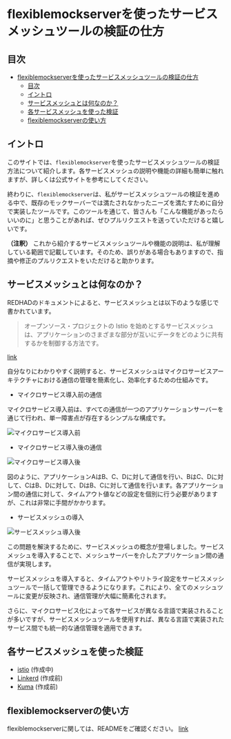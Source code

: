 # flexiblemockserverを使ったサービスメッシュツールの検証の仕方

## 目次

- [flexiblemockserverを使ったサービスメッシュツールの検証の仕方](#flexiblemockserverを使ったサービスメッシュツールの検証の仕方)
  - [目次](#目次)
  - [イントロ](#イントロ)
  - [サービスメッシュとは何なのか？](#サービスメッシュとは何なのか)
  - [各サービスメッシュを使った検証](#各サービスメッシュを使った検証)
  - [flexiblemockserverの使い方](#flexiblemockserverの使い方)

## イントロ

このサイトでは、`flexiblemockserver`を使ったサービスメッシュツールの検証方法について紹介します。各サービスメッシュの説明や機能の詳細も簡単に触れますが、詳しくは公式サイトを参考にしてください。

終わりに、`flexiblemockserver`は、私がサービスメッシュツールの検証を進める中で、既存のモックサーバーでは満たされなかったニーズを満たすために自分で実装したツールです。このツールを通じて、皆さんも「こんな機能があったらいいのに」と思うことがあれば、ぜひプルリクエストを送っていただけると嬉しいです。

**（注釈）** これから紹介するサービスメッシュツールや機能の説明は、私が理解している範囲で記載しています。そのため、誤りがある場合もありますので、指摘や修正のプルリクエストをいただけると助かります。

## サービスメッシュとは何なのか？

REDHADのドキュメントによると、サービスメッシュとは以下のような感じで書かれています。

> オープンソース・プロジェクトの Istio を始めとするサービスメッシュは、アプリケーションのさまざまな部分が互いにデータをどのように共有するかを制御する方法です。

[link](https://www.redhat.com/ja/topics/microservices/what-is-a-service-mesh)

自分なりにわかりやすく説明すると、サービスメッシュはマイクロサービスアーキテクチャにおける通信の管理を簡素化し、効率化するための仕組みです。

* マイクロサービス導入前の通信

マイクロサービス導入前は、すべての通信が一つのアプリケーションサーバーを通じて行われ、単一障害点が存在するシンプルな構成です。

![マイクロサービス導入前](./image/1.png)

* マイクロサービス導入後の通信

![マイクロサービス導入後](./image/2.png)

図のように、アプリケーションAはB、C、Dに対して通信を行い、BはC、Dに対して、CはB、Dに対して、DはB、Cに対して通信を行います。各アプリケーション間の通信に対して、タイムアウト値などの設定を個別に行う必要がありますが、これは非常に手間がかかります。

* サービスメッシュの導入

![サービスメッシュ導入後](./image/3.png)

この問題を解決するために、サービスメッシュの概念が登場しました。サービスメッシュを導入することで、メッシュサーバーを介したアプリケーション間の通信が実現します。

サービスメッシュを導入すると、タイムアウトやリトライ設定をサービスメッシュツールで一括して管理できるようになります。これにより、全てのメッシュツールに変更が反映され、通信管理が大幅に簡素化されます。

さらに、マイクロサービス化によって各サービスが異なる言語で実装されることが多いですが、サービスメッシュツールを使用すれば、異なる言語で実装されたサービス間でも統一的な通信管理を適用できます。

## 各サービスメッシュを使った検証

* [istio](./istio/README.md) (作成中)
* [Linkerd]() (作成前)
* [Kuma]() (作成前)

## flexiblemockserverの使い方

flexiblemockserverに関しては、READMEをご確認ください。
[link](../README.md)
